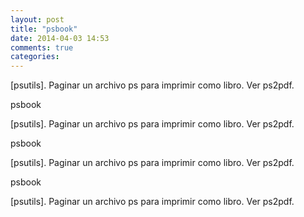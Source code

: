 ```yaml
---
layout: post
title: "psbook"
date: 2014-04-03 14:53
comments: true
categories: 
---
```

[psutils]. Paginar un archivo ps para imprimir como libro. Ver ps2pdf.

psbook

[psutils]. Paginar un archivo ps para imprimir como libro. Ver ps2pdf.

psbook

[psutils]. Paginar un archivo ps para imprimir como libro. Ver ps2pdf.

psbook

[psutils]. Paginar un archivo ps para imprimir como libro. Ver ps2pdf.

